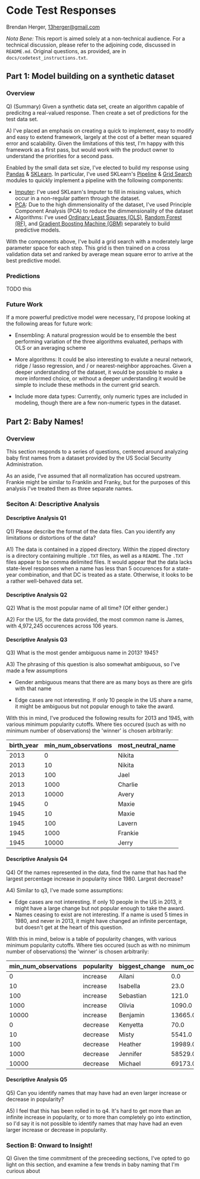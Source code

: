 # Code Test Responses
Brendan Herger, 13herger@gmail.com

_Nota Bene:_ This report is aimed solely at a non-technical audience. For a technical discussion, please refer to the adjoining code, discussed in `README.md`. Original questions, as provided, are in `docs/codetest_instructions.txt`. 

## Part 1: Model building on a synthetic dataset

### Overview
Q) (Summary) Given a synthetic data set, create an algorithm capable of predicitng a real-valued response. Then create a set of predictions for the test data set. 

A) I've placed an emphasis on creating a quick to implement, easy to modify and easy to extend framework, largely at the cost of a better mean squared error and scalability. Given the limitations of this test, I'm happy with this framework as a first pass, but would work with the product owner to understand the priorities for a second pass. 

Enabled by the small data set size, I've elected to build my response using [Pandas](http://pandas.pydata.org/pandas-docs/stable/index.html) & [SKLearn](http://scikit-learn.org/stable/). In particular, I've used SKLearn's [Pipeline](http://scikit-learn.org/stable/modules/generated/sklearn.pipeline.Pipeline.html#sklearn.pipeline.Pipeline) & [Grid Search](http://scikit-learn.org/stable/modules/generated/sklearn.grid_search.GridSearchCV.html#sklearn.grid_search.GridSearchCV) modules to quickly implement a pipeline with the following components: 

 - [Imputer](http://scikit-learn.org/stable/modules/generated/sklearn.preprocessing.Imputer.html): I've used SKLearn's Imputer to fill in missing values, which occur in a non-regular pattern through the dataset. 
 - [PCA](http://scikit-learn.org/stable/modules/generated/sklearn.decomposition.PCA.html): Due to the high dimmensionality of the dataset, I've used Principle Component Analysis (PCA) to reduce the dimmensionality of the dataset
 - Algorithms: I've used [Ordinary Least Squares (OLS)](http://scikit-learn.org/stable/modules/generated/sklearn.linear_model.LinearRegression.html), [Random Forest (RF)](http://scikit-learn.org/stable/modules/generated/sklearn.ensemble.RandomForestRegressor.html), and [Gradient Boosting Machine (GBM)](http://scikit-learn.org/stable/modules/generated/sklearn.ensemble.GradientBoostingRegressor.html) separately to build predictive models. 
 
With the components above, I've build a grid search with a moderately large parameter space for each step. This grid is then trained on a cross validation data set and ranked by average mean square error to arrive at the best predictive model. 

### Predictions
TODO this

### Future Work
If a more powerful predictive model were necessary, I'd propose looking at the following areas for future work: 
 - Ensembling: A natural progression would be to ensemble the best  performing variation of the three algorithms evaluated, perhaps with OLS or an averaging scheme

 - More algorithms: It could be also interesting to evalute a neural network, ridge / lasso regression, and / or nearest-neighbor approaches. Given a deeper understanding of the dataset, it would be possible to make a more informed choice, or without a deeper understanding it would be simple to include these methods in the current grid search. 

 - Include more data types: Currently, only numeric types are included in modeling, though there are a few non-numeric types in the dataset. 
 
## Part 2: Baby Names!
### Overview
This section responds to a series of questions, centered around analyzing baby first names from a dataset provided by the US Social Security Administration. 

As an aside, I've assumed that all normalization has occured upstream. Frankie might be similar to Franklin and Franky, but for the purposes of this analysis I've treated them as three separate names. 

### Seciton A: Descriptive Analysis
#### Descriptive Analysis Q1

Q1) Please describe the format of the data files. Can you identify any limitations or distortions of the data?

A1) The data is contained in a zipped directory. Within the zipped directory is a directory containing multiple `.TXT` files, as well as a `README`. The `.TXT` files appear to be comma delimited files. It would appear that the data lacks state-level responses when a name has less than 5 occurences for a state-year combination, and that DC is treated as a state. Otherwise, it looks to be a rather well-behaved data set. 

#### Descriptive Analysis Q2
Q2) What is the most popular name of all time? (Of either gender.)

A2) For the US, for the data provided, the most common name is James, with 4,972,245 occurences across 106 years. 

#### Descriptive Analysis Q3
Q3) What is the most gender ambiguous name in 2013? 1945?

A3) The phrasing of this question is also somewhat ambiguous, so I've made a few assumptions

 - Gender ambiguous means that there are as many boys as there are girls with that name
 
 - Edge cases are not interesting. If only 10 people in the US share a name, it might be ambiguous but not popular enough to take the award. 
 
 With this in mind, I've produced the following results for 2013 and 1945, with various minimum popularity cutoffs. Where ties occured (such as with no minimum number of observations) the 'winner' is chosen arbitrarily:
 
| birth_year | min_num_observations | most_neutral_name | 
|------------|----------------------|-------------------| 
| 2013       | 0                    | Nikita            | 
| 2013       | 10                   | Nikita            | 
| 2013       | 100                  | Jael              | 
| 2013       | 1000                 | Charlie           | 
| 2013       | 10000                | Avery             | 
| 1945       | 0                    | Maxie             | 
| 1945       | 10                   | Maxie             | 
| 1945       | 100                  | Lavern            | 
| 1945       | 1000                 | Frankie           | 
| 1945       | 10000                | Jerry             | 

#### Descriptive Analysis Q4
Q4) Of the names represented in the data, find the name that has had the largest percentage increase in popularity since 1980. Largest decrease?
 
A4) Similar to q3, I've made some assumptions:
  - Edge cases are not interesting. If only 10 people in the US in 2013, it might have a large change but not popular enough to take the award. 
  - Names ceasing to exist are not interesting. If a name is used 5 times in 1980, and never in 2013, it might have changed an infinite percentage, but doesn't get at the heart of this question. 
  
With this in mind, below is a table of popularity changes, with various minimum popularity cutoffs. Where ties occured (such as with no minimum number of observations) the 'winner' is chosen arbitrarily: 
 
 | min_num_observations | popularity | biggest_change | num_occurrences_1980 | num_occurrences_2015 | perc_change       | 
|----------------------|----------|----------------|----------------------|----------------------|-------------------| 
| 0                    | increase | Ailani         | 0.0                  | 163.0                | inf               | 
| 10                   | increase | Isabella       | 23.0                 | 15504.0              | 673.086956522     | 
| 100                  | increase | Sebastian      | 121.0                | 9569.0               | 78.0826446281     | 
| 1000                 | increase | Olivia         | 1090.0               | 19553.0              | 16.9385321101     | 
| 10000                | increase | Benjamin       | 13665.0              | 13608.0              | -0.00417124039517 | 
| 0                    | decrease | Kenyetta       | 70.0                 | 0.0                  | -1.0              | 
| 10                   | decrease | Misty          | 5541.0               | 14.0                 | -0.997473380256   | 
| 100                  | decrease | Heather        | 19989.0              | 230.0                | -0.988493671519   | 
| 1000                 | decrease | Jennifer       | 58529.0              | 1247.0               | -0.978694322473   | 
| 10000                | decrease | Michael        | 69173.0              | 14331.0              | -0.792823789629   | 

#### Descriptive Analysis Q5

Q5) Can you identify names that may have had an even larger increase or decrease in popularity?

A5) I feel that this has been rolled in to q4. It's hard to get more than an infinite increase in popularity, or to more than completely go into extinction, so I'd say it is not possible to identify names that may have had an even larger increase or decrease in popularity. 

### Section B: Onward to Insight!
Q) Given the time commitment of the preceeding sections, I've opted to go light on this section, and examine a few trends in baby naming that I'm curious about